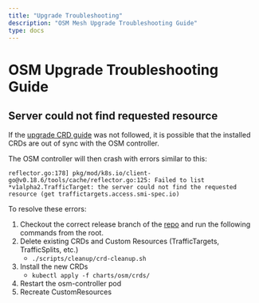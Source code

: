 ```yaml
---
title: "Upgrade Troubleshooting"
description: "OSM Mesh Upgrade Troubleshooting Guide"
type: docs
---
```


# OSM Upgrade Troubleshooting Guide

## Server could not find requested resource

If the [upgrade CRD guide](../upgrade_guide.md##crd-upgrades) was not followed, it is possible that the installed CRDs are out of sync with the OSM controller.

The OSM controller will then crash with errors similar to this:
```
reflector.go:178] pkg/mod/k8s.io/client-go@v0.18.6/tools/cache/reflector.go:125: Failed to list *v1alpha2.TrafficTarget: the server could not find the requested resource (get traffictargets.access.smi-spec.io)
```
To resolve these errors:
1. Checkout the correct release branch of the [repo](https://github.com/openservicemesh/osm) and run the following commands from the root. 
1. Delete existing CRDs and Custom Resources (TrafficTargets, TrafficSplits, etc.)
   - `./scripts/cleanup/crd-cleanup.sh`
1. Install the new CRDs
   - `kubectl apply -f charts/osm/crds/`
1. Restart the osm-controller pod
1. Recreate CustomResources 
